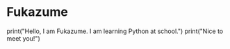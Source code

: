 # Fukazume
print("Hello, I am Fukazume. I am learning Python at school.")
print("Nice to meet you!")
